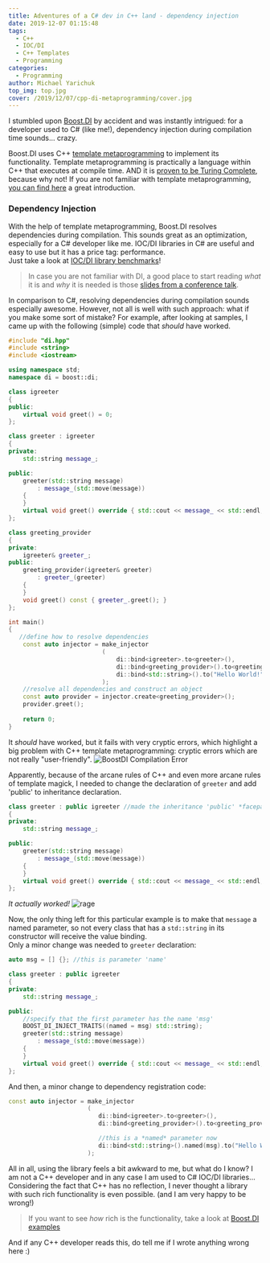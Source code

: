 ```yaml
---
title: Adventures of a C# dev in C++ land - dependency injection
date: 2019-12-07 01:15:48
tags:
  - C++
  - IOC/DI
  - C++ Templates
  - Programming
categories:
  - Programming
author: Michael Yarichuk  
top_img: top.jpg
cover: /2019/12/07/cpp-di-metaprogramming/cover.jpg
---
```

I stumbled upon [Boost.DI](https://boost-experimental.github.io/di/index.html) by accident and was instantly intrigued: for a developer used to C# (like me!), dependency injection during compilation time sounds... crazy.

Boost.DI uses C++ [template metaprogramming](https://en.wikipedia.org/wiki/Template_metaprogramming) to implement its functionality. 
Template metaprogramming is practically a language within C++ that executes at compile time. AND it is [proven to be Turing Complete](http://citeseerx.ist.psu.edu/viewdoc/summary?doi=10.1.1.14.3670), because why not! 
If you are not familiar with template metaprogramming, [you can find here](https://www.fluentcpp.com/2017/06/02/write-template-metaprogramming-expressively/) a great introduction.

### Dependency Injection
With the help of template metaprogramming, Boost.DI resolves dependencies during compilation. This sounds great as an optimization, especially for a C# developer like me. IOC/DI libraries in C# are useful and easy to use but it has a price tag: performance.  
Just take a look at [IOC/DI library benchmarks](https://github.com/danielpalme/IocPerformance#basic-features)! 
> In case you are not familiar with DI, a good place to start reading *what* it is and *why* it is needed is those [slides from a conference talk](https://boost-experimental.github.io/di/cppcon-2018/#/). 

In comparison to C#, resolving dependencies during compilation sounds especially awesome. However, not all is well with such approach: what if you make some sort of mistake? For example, after looking at samples, I came up with the following (simple) code that *should* have worked.
```c++ 
#include "di.hpp"
#include <string>
#include <iostream>

using namespace std;
namespace di = boost::di;

class igreeter
{
public:
	virtual void greet() = 0;
};

class greeter : igreeter
{
private:
	std::string message_;

public:
	greeter(std::string message)
		: message_(std::move(message))
	{
	}
	virtual void greet() override { std::cout << message_ << std::endl; }
};

class greeting_provider
{
private:
	igreeter& greeter_;
public:
	greeting_provider(igreeter& greeter)
		: greeter_(greeter)
	{
	}
	void greet() const { greeter_.greet(); }
};

int main()
{
   //define how to resolve dependencies
	const auto injector = make_injector
	                      (
							  di::bind<igreeter>.to<greeter>(),
							  di::bind<greeting_provider>().to<greeting_provider>(),
							  di::bind<std::string>().to("Hello World!")
						  );
    //resolve all dependencies and construct an object
	const auto provider = injector.create<greeting_provider>();
    provider.greet();
    
	return 0;
}

```
It *should* have worked, but it fails with very cryptic errors, which highlight a big problem with C++ template metaprogramming: cryptic errors which are not really "user-friendly".
![BoostDI Compilation Error](wtf.jpg)

Apparently, because of the arcane rules of C++ and even more arcane rules of template magick, I needed to change the declaration of ``greeter`` and add 'public' to inheritance declaration.
```c++
class greeter : public igreeter //made the inheritance 'public' *facepalm*
{
private:
	std::string message_;

public:
	greeter(std::string message)
		: message_(std::move(message))
	{
	}
	virtual void greet() override { std::cout << message_ << std::endl; }
};
```
*It actually worked!*
![rage](rage.jpg)
  
Now, the only thing left for this particular example is to make that ``message`` a named parameter, so not every class that has a ``std::string`` in its constructor will receive the value binding.  
Only a minor change was needed to ``greeter`` declaration:
```c++
auto msg = [] {}; //this is parameter 'name'

class greeter : public igreeter
{
private:
	std::string message_;

public:
    //specify that the first parameter has the name 'msg'
	BOOST_DI_INJECT_TRAITS((named = msg) std::string);
	greeter(std::string message)
		: message_(std::move(message))
	{
	}
	virtual void greet() override { std::cout << message_ << std::endl; }
};
```

And then, a minor change to dependency registration code:
```c++
const auto injector = make_injector
                      (
                         di::bind<igreeter>.to<greeter>(),
                         di::bind<greeting_provider>().to<greeting_provider>(),

                         //this is a *named* parameter now
                         di::bind<std::string>().named(msg).to("Hello World!")
                      );
```


All in all, using the library feels a bit awkward to me, but what do I know? I am not a C++ developer and in any case I am used to C# IOC/DI libraries...   
Considering the fact that C++ has no reflection, I never thought a library with such rich functionality is even possible. (and I am very happy to be wrong!)  
> If you want to see *how* rich is the functionality, take a look at [Boost.DI examples](https://boost-experimental.github.io/di/examples.html)

And if any C++ developer reads this, do tell me if I wrote anything wrong here :)